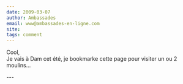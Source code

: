 ```yaml
---
date: 2009-03-07
author: Ambassades
email: www@ambassades-en-ligne.com
site: 
tags: comment
---
```


<p>Cool,<br />
Je vais à Dam cet été, je bookmarke cette page pour visiter un ou 2 moulins...</p>
---